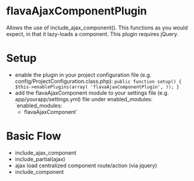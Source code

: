flavaAjaxComponentPlugin
========================
Allows the use of include_ajax_component(). This functions as
you would expect, in that it lazy-loads a component. This
plugin requires jQuery.


Setup
=====
- enable the plugin in your project configuration file (e.g. config/ProjectConfiguration.class.php):
  `public function setup()
  {
    $this->enablePlugins(array(
      'flavaAjaxComponentPlugin',
    ));
  }`
- add the flavaAjaxComponent module to your settings file (e.g. app/yourapp/settings.yml) file under enabled_modules:
  `enabled_modules:
    - flavaAjaxComponent`

Basic Flow
==========
- include_ajax_component
- include_partial(ajax)
- ajax load centralized component route/action (via jquery)
- include_component
